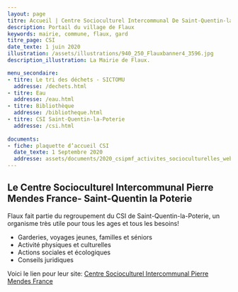 ```yaml
---
layout: page
titre: Accueil | Centre Socioculturel Intercommunal De Saint-Quentin-la-Poterie
description: Portail du village de Flaux
keywords: mairie, commune, flaux, gard
titre_page: CSI
date_texte: 1 juin 2020
illustration: /assets/illustrations/940_250_Flauxbanner4_3596.jpg
description_illustration: La Mairie de Flaux.

menu_secondaire:
- titre: Le tri des déchets - SICTOMU
  addresse: /dechets.html
- titre: Eau
  addresse: /eau.html
- titre: Bibliothèque
  addresse: /bibliotheque.html
- titre: CSI Saint-Quentin-la-Poterie
  addresse: /csi.html
  
documents:
- fiche: plaquette d’accueil CSI
  date_texte: 1 Septembre 2020
  addresse: assets/documents/2020_csipmf_activites_socioculturelles_web.pdf
---
```


## Le Centre Socioculturel Intercommunal Pierre Mendes France- Saint-Quentin la Poterie <br>

Flaux fait partie du regroupement du CSI de Saint-Quentin-la-Poterie, un organisme très utile pour tous les ages et tous les besoins!<br>

* Garderies, voyages jeunes, familles et séniors<br>
* Activité physiques et culturelles<br>
* Actions sociales et écologiques<br>
* Conseils juridiques<br>

Voici le lien pour leur site: [Centre Socioculturel Intercommunal Pierre Mendes France](https://www.csipmf.fr/)

